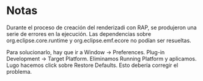 # Notas

Durante el proceso de creación del renderizadi con RAP, se produjeron una serie de errores en la ejecución. Las dependencias sobre org.eclipse.core.runtime y org.eclipse.emf.ecore no podían ser resueltas.

Para solucionarlo, hay que ir a Window -> Preferences. Plug-in Development -> Target Platform. Eliminamos Running Platform y aplicamos. Lugo hacemos click sobre Restore Defaults. Esto debería corregir el problema.
